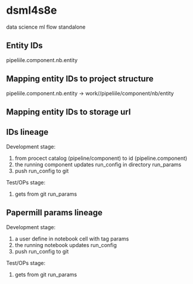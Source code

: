 # dsml4s8e
data science ml flow standalone

## Entity IDs 
pipeliile.component.nb.entity

## Mapping entity IDs to project structure
pipeliile.component.nb.entity ->
work/<stage>/pipeliile/component/nb/entity

## Mapping entity IDs to storage url

## IDs lineage
Development stage:
  1. from procect catalog (pipeline/component) to id (pipeline.component)
  2. the running component updates run_config in directory run_params
  3. push run_config to git

Test/OPs stage:
  1. gets from git run_params

## Papermill params lineage
Development stage:
  1. a user define in notebook cell with tag params
  2. the running notebook updates run_config
  3. push run_config to git

Test/OPs stage:
  1. gets from git run_params
